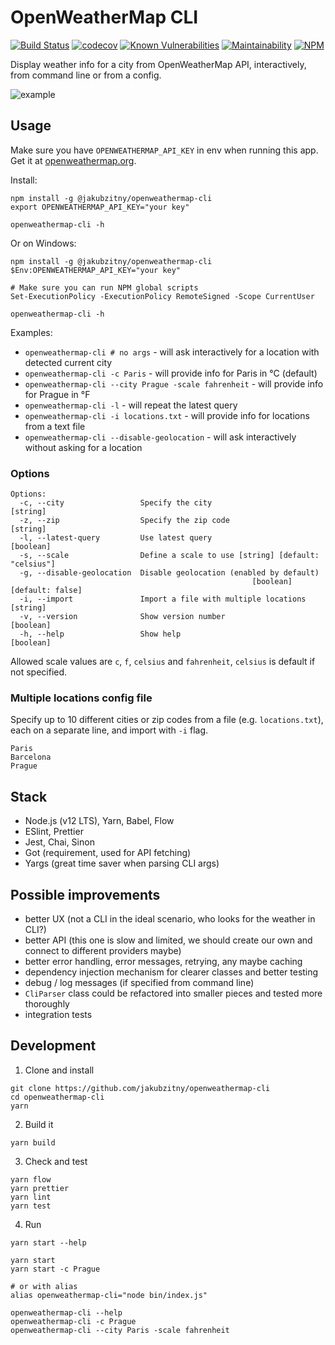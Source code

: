 # OpenWeatherMap CLI

[![Build Status](https://api.travis-ci.org/jakubzitny/openweathermap-cli.svg?branch=master)](https://travis-ci.org/jakubzitny/openweathermap-cli) [![codecov](https://codecov.io/gh/jakubzitny/openweathermap-cli/branch/master/graph/badge.svg)](https://codecov.io/gh/jakubzitny/openweathermap-cli) [![Known Vulnerabilities](https://snyk.io/test/github/jakubzitny/openweathermap-cli/badge.svg?targetFile=package.json)](https://snyk.io/test/github/jakubzitny/openweathermap-cli?targetFile=package.json) [![Maintainability](https://api.codeclimate.com/v1/badges/763a96ad2b22c087d64c/maintainability)](https://codeclimate.com/github/jakubzitny/openweathermap-cli/maintainability) [![NPM](https://img.shields.io/npm/v/@jakubzitny/openweathermap-cli)](http://npmjs.com/@jakubzitny/openweathermap-cli)

Display weather info for a city from OpenWeatherMap API, interactively, from command line or from a config.

![example](https://i.imgur.com/DWfheL7.gif)

## Usage

Make sure you have `OPENWEATHERMAP_API_KEY` in env when running this app. Get it at [openweathermap.org](https://home.openweathermap.org/api_keys).

Install:

```
npm install -g @jakubzitny/openweathermap-cli
export OPENWEATHERMAP_API_KEY="your key"

openweathermap-cli -h
```

Or on Windows:
```
npm install -g @jakubzitny/openweathermap-cli
$Env:OPENWEATHERMAP_API_KEY="your key"

# Make sure you can run NPM global scripts
Set-ExecutionPolicy -ExecutionPolicy RemoteSigned -Scope CurrentUser

openweathermap-cli -h
```

Examples:

- `openweathermap-cli # no args` - will ask interactively for a location with detected current city
- `openweathermap-cli -c Paris` - will provide info for Paris in °C (default)
- `openweathermap-cli --city Prague -scale fahrenheit` - will provide info for Prague in °F
- `openweathermap-cli -l` - will repeat the latest query
- `openweathermap-cli -i locations.txt` - will provide info for locations from a text file
- `openweathermap-cli --disable-geolocation` - will ask interactively without asking for a location


### Options

```
Options:
  -c, --city                 Specify the city                           [string]
  -z, --zip                  Specify the zip code                       [string]
  -l, --latest-query         Use latest query                          [boolean]
  -s, --scale                Define a scale to use [string] [default: "celsius"]
  -g, --disable-geolocation  Disable geolocation (enabled by default)
                                                      [boolean] [default: false]
  -i, --import               Import a file with multiple locations      [string]
  -v, --version              Show version number                       [boolean]
  -h, --help                 Show help                                 [boolean]
```

Allowed scale values are `c`, `f`, `celsius` and `fahrenheit`, `celsius` is default if not specified.

### Multiple locations config file

Specify up to 10 different cities or zip codes from a file (e.g. `locations.txt`), each on a separate line, and import with `-i` flag.

```
Paris
Barcelona
Prague
```


## Stack

- Node.js (v12 LTS), Yarn, Babel, Flow
- ESlint, Prettier
- Jest, Chai, Sinon
- Got (requirement, used for API fetching)
- Yargs (great time saver when parsing CLI args)


## Possible improvements

- better UX (not a CLI in the ideal scenario, who looks for the weather in CLI?)
- better API (this one is slow and limited, we should create our own and connect to different providers maybe)
- better error handling, error messages, retrying, any maybe caching
- dependency injection mechanism for clearer classes and better testing
- debug / log messages (if specified from command line)
- `CliParser` class could be refactored into smaller pieces and tested more thoroughly
- integration tests


## Development

1. Clone and install

```
git clone https://github.com/jakubzitny/openweathermap-cli
cd openweathermap-cli
yarn
```

2. Build it
```
yarn build
```

3. Check and test

```
yarn flow
yarn prettier
yarn lint
yarn test
```

4. Run

```
yarn start --help

yarn start
yarn start -c Prague

# or with alias
alias openweathermap-cli="node bin/index.js"

openweathermap-cli --help
openweathermap-cli -c Prague
openweathermap-cli --city Paris -scale fahrenheit
```
